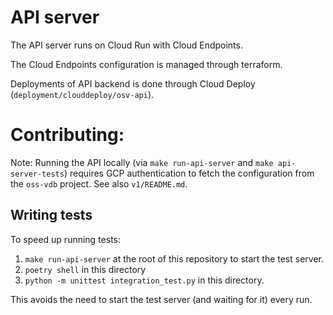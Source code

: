 # API server

The API server runs on Cloud Run with Cloud Endpoints.

The Cloud Endpoints configuration is managed through terraform.

Deployments of API backend is done through Cloud Deploy (`deployment/clouddeploy/osv-api`).

# Contributing:

Note: Running the API locally (via `make run-api-server` and `make api-server-tests`) requires GCP authentication to fetch the configuration from the `oss-vdb` project. See also `v1/README.md`.

## Writing tests
To speed up running tests:

1. `make run-api-server` at the root of this repository to start the test server.
2. `poetry shell` in this directory
3. `python -m unittest integration_test.py` in this directory.

This avoids the need to start the test server (and waiting for it) every run.